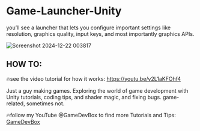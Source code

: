 # Game-Launcher-Unity
you’ll see a launcher that lets you configure important settings like resolution, graphics quality, input keys, and most importantly graphics APIs.

![Screenshot 2024-12-22 003817](https://github.com/user-attachments/assets/a21d52de-c949-4f67-8d0c-21403728fe60)


## HOW TO:
🔥see the video tutorial for how it works: https://youtu.be/v2L1aKFOhf4


Just a guy making games.
Exploring the world of game development with Unity tutorials, coding tips, and shader magic, and fixing bugs.
game-related, sometimes not.


🔥follow my YouTube @GameDevBox to find more Tutorials and Tips: [GameDevBox](https://www.youtube.com/channel/UCgXs2PTiL19Rv1qOn1SI7XQ)
